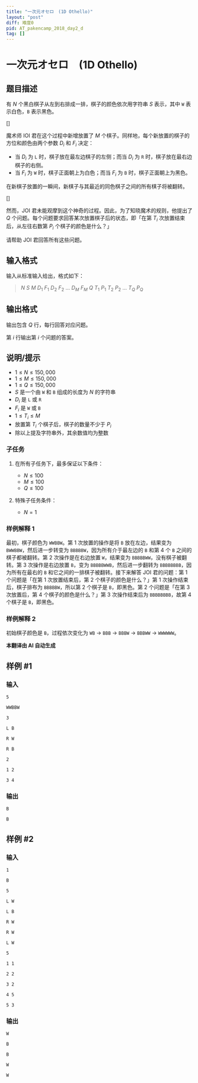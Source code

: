 ```yaml
---
title: "一次元オセロ　(1D Othello)"
layout: "post"
diff: 难度0
pid: AT_pakencamp_2018_day2_d
tag: []
---
```


# 一次元オセロ　(1D Othello)

## 题目描述

有 $N$ 个黑白棋子从左到右排成一排，棋子的颜色依次用字符串 $S$ 表示，其中 `W` 表示白色，`B` 表示黑色。

\[\]

魔术师 IOI 君在这个过程中新增放置了 $M$ 个棋子。同样地，每个新放置的棋子的方位和颜色由两个参数 $D_i$ 和 $F_i$ 决定：

- 当 $D_i$ 为 `L` 时，棋子放在最左边棋子的左侧；而当 $D_i$ 为 `R` 时，棋子放在最右边棋子的右侧。
- 当 $F_i$ 为 `W` 时，棋子正面朝上为白色；而当 $F_i$ 为 `B` 时，棋子正面朝上为黑色。

在新棋子放置的一瞬间，新棋子与其最近的同色棋子之间的所有棋子将被翻转。

\[\]

然而，JOI 君未能观摩到这个神奇的过程。因此，为了知晓魔术的规则，他提出了 $Q$ 个问题。每个问题要求回答某次放置棋子后的状态，即「在第 $T_i$ 次放置结束后，从左往右数第 $P_i$ 个棋子的颜色是什么？」

请帮助 JOI 君回答所有这些问题。

## 输入格式

输入从标准输入给出，格式如下：

> $N$ $S$ $M$ $D_1$ $F_1$ $D_2$ $F_2$ ... $D_M$ $F_M$ $Q$ $T_1$ $P_1$ $T_2$ $P_2$ ... $T_Q$ $P_Q$

## 输出格式

输出包含 $Q$ 行，每行回答对应问题。

第 $i$ 行输出第 $i$ 个问题的答案。

## 说明/提示

- $1 \leq N \leq 150,000$
- $1 \leq M \leq 150,000$
- $1 \leq Q \leq 150,000$
- $S$ 是一个由 `W` 和 `B` 组成的长度为 $N$ 的字符串
- $D_i$ 是 `L` 或 `R`
- $F_i$ 是 `W` 或 `B`
- $1 \leq T_i \leq M$
- 放置第 $T_i$ 个棋子后，棋子的数量不少于 $P_i$
- 除以上提及字符串外，其余数值均为整数

### 子任务

1. 在所有子任务下，最多保证以下条件：
   - $N \leq 100$
   - $M \leq 100$
   - $Q \leq 100$

2. 特殊子任务条件：
   - $N = 1$

### 样例解释 1

最初，棋子颜色为 `WWBBW`。第 1 次放置的操作是将 `B` 放在左边，结果变为 `BWWBBW`，然后进一步转变为 `BBBBBW`，因为所有介于最左边的 `B` 和第 4 个 `B` 之间的棋子都被翻转。第 2 次操作是在右边放置 `W`，结果变为 `BBBBBWW`，没有棋子被翻转。第 3 次操作是右边放置 `B`，变为 `BBBBBWWB`，然后进一步翻转为 `BBBBBBBB`，因为所有在最右的 `B` 和它之间的一排棋子被翻转。接下来解答 JOI 君的问题：第 1 个问题是「在第 1 次放置结束后，第 2 个棋子的颜色是什么？」第 1 次操作结束后，棋子排布为 `BBBBBW`，所以第 2 个棋子是 `B`，即黑色。第 2 个问题是「在第 3 次放置后，第 4 个棋子的颜色是什么？」第 3 次操作结束后为 `BBBBBBBB`，故第 4 个棋子是 `B`，即黑色。

### 样例解释 2

初始棋子颜色是 `B`，过程依次变化为 `WB` → `BBB` → `BBBW` → `BBBWW` → `WWWWWW`。

 **本翻译由 AI 自动生成**

## 样例 #1

### 输入

```
5
WWBBW
3
L B
R W
R B
2
1 2
3 4
```

### 输出

```
B
B
```

## 样例 #2

### 输入

```
1
B
5
L W
L B
R W
R W
L W
5
1 1
2 2
3 2
4 5
5 3
```

### 输出

```
W
B
B
W
W
```

